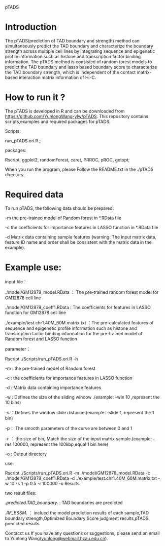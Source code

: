 pTADS
# Introduction
The pTADS(prediction of TAD boundary and strength) method can simultaneously predict the TAD boundary and characterize the boundary strength across multiple cell lines by integrating sequence and epigenetic profile information such as histone and transcription factor binding information. The pTADS method is consisted of random forest models to predict the TAD boundary and lasso based boundary score to characterize the TAD boundary strength, which is independent of the contact matrix-based interaction matrix information of Hi-C.

# How to run it ?
The pTADS is developed in R and can be downloaded from https://github.com/YunlongWang-ylw/pTADS. This repository contains scripts,examples and required packages for pTADS.

Scripts:

  run_pTADS.ori.R ;


packages:

  Rscript, ggplot2, randomForest, caret, PRROC, pROC, getopt;
  
  
When you run the program, please Follow the README.txt in the ./pTADS directory.

# Required data
To run pTADS, the following data should be prepared:

-m  the pre-trained model of Random forest in  *.RData file 

-c  the coefficients for importance features in LASSO function in *.RData file

-d  Matrix data containing sample features (warning: The input matrix data, feature ID name and order shall be consistent with the matrix data in the example). 

# Example use: 
input file：

./model/GM12878_model.RData  ： The pre-trained random forest model for GM12878 cell line

./model/GM12878_coeff1.RData :  The coefficients for features in LASSO function for GM12878 cell line

./example/test.chr1.40M_60M.matrix.txt    ：The pre-calculated features of sequence and epigenetic profile information such as histone and 
  transcription factor binding information for the pre-trained model of Random forest and LASSO function

parameter：

Rscript ./Scripts/run_pTADS.ori.R -h

 -m : the pre-trained model of Random forest
  
 -c : the coefficients for importance features in LASSO function
  
 -d : Matrix data containing importance features
 
 -w : Defines the size of the sliding window .(example: -win 10 ,represent the 10 bins)
 
 -s  ：Defines the window slide distance.(example: -slide 1, represent the 1 bin)
 
 -p： The smooth parameters of the curve are between 0 and 1
 
 -r ： the size of bin, Match the size of the input matrix sample.(example: -res 100000, represent the 100kbp,equal 1 bin here)  
 
 -o : Output directory
 


use:

Rscript ./Scripts/run_pTADS.ori.R -m ./model/GM12878_model.RData -c ./model/GM12878_coeff1.RData -d ./example/test.chr1.40M_60M.matrix.txt -w 10 -s 1 -p 0.5 -r 100000 -o Results

two result files:

*.predicted.TAD_boundary.* :  TAD boundaries are predicted

*.RF_BSSM.*    ： inclued the model prediction results of each sample,TAD boundary strength,Optimized Boundary Score judgment results,pTADS predicted results



Contacct us
If you have any questions or suggestions, please send an email to Yunlong Wang(yunlong@webmail.hzau.edu.cn).
